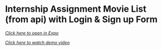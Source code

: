 # Internship Assignment Movie List (from api) with Login & Sign up Form

*[Click here to open in Expo](https://expo.io/@shubham0804/geek-synergy-assignment)*

*[Click here to watch demo video](https://youtu.be/NvqwyWJ5Q4A)*
